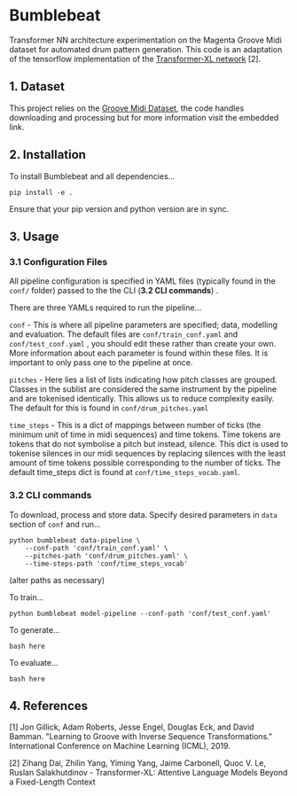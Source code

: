 

# Bumblebeat

Transformer NN architecture experimentation on the Magenta Groove Midi dataset for automated drum pattern generation. This code is an adaptation of the tensorflow implementation of the [Transformer-XL network](https://github.com/kimiyoung/transformer-xl) [2].

## 1. Dataset

This project relies on the [Groove Midi Dataset](https://magenta.tensorflow.org/datasets/groove#dataset), the code handles downloading and processing but for more information visit the embedded link.

## 2. Installation

To install Bumblebeat and all dependencies...

`pip install -e .`

Ensure that your pip version and python version are in sync.

## 3. Usage

### 3.1 Configuration Files

All pipeline configuration is specified in YAML files (typically found in the `conf/` folder) passed to the the CLI (**3.2 CLI commands**) .

There are three YAMLs required to run the pipeline...

`conf` - This is where all pipeline parameters are specified; data, modelling and evaluation. The default files are `conf/train_conf.yaml` and `conf/test_conf.yaml` , you should edit these rather than create your own. More information about each parameter is found within these files. It is important to only pass one to the pipeline at once.

`pitches` - Here lies a list of lists indicating how pitch classes are grouped. Classes in the sublist are considered the same instrument by the pipeline and are tokenised identically. This allows us to reduce complexity easily. The default for this is found in `conf/drum_pitches.yaml`

`time_steps` - This is a dict of mappings between number of ticks (the minimum unit of time in midi sequences) and time tokens. Time tokens are tokens that do not symbolise a pitch but instead, silence. This dict is used to tokenise silences in our midi sequences by replacing silences with the least amount of time tokens possible corresponding to the number of ticks. The default time_steps dict is found at `conf/time_steps_vocab.yaml`.

### 3.2 CLI commands

To download, process and store data. Specify desired parameters in `data` section of  `conf` and run...

```
python bumblebeat data-pipeline \
    --conf-path 'conf/train_conf.yaml' \
    --pitches-path 'conf/drum_pitches.yaml' \
    --time-steps-path 'conf/time_steps_vocab'
```

(alter paths as necessary)


To train...

```
python bumblebeat model-pipeline --conf-path 'conf/test_conf.yaml'
```


To generate...

`bash here`

To evaluate...

`bash here`


## 4. References

[1] Jon Gillick, Adam Roberts, Jesse Engel, Douglas Eck, and David Bamman.
"Learning to Groove with Inverse Sequence Transformations."
  International Conference on Machine Learning (ICML), 2019.

[2] Zihang Dai, Zhilin Yang, Yiming Yang, Jaime Carbonell, Quoc V. Le, Ruslan Salakhutdinov - Transformer-XL: Attentive Language Models Beyond a Fixed-Length Context